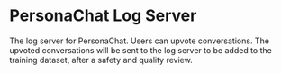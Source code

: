 # PersonaChat Log Server
The log server for PersonaChat. Users can upvote conversations. The upvoted conversations will be sent to the log server to be added to the training dataset, after a safety and quality review.

